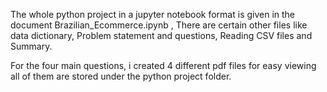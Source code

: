 The whole python project in a jupyter notebook format is given in the document Brazilian_Ecommerce.ipynb , There are certain other files like data dictionary, Problem statement and questions, Reading CSV files and Summary.

For the four main questions, i created 4 different pdf files for easy viewing all of them are stored under the python project folder.
